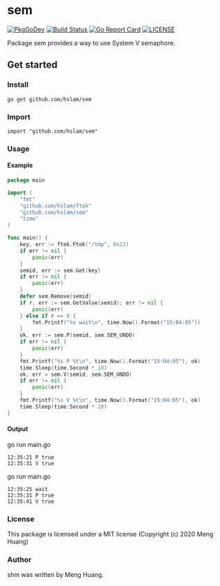 # sem
[![PkgGoDev](https://pkg.go.dev/badge/github.com/hslam/sem)](https://pkg.go.dev/github.com/hslam/sem)
[![Build Status](https://travis-ci.org/hslam/sem.svg?branch=master)](https://travis-ci.org/hslam/sem)
[![Go Report Card](https://goreportcard.com/badge/github.com/hslam/sem)](https://goreportcard.com/report/github.com/hslam/sem)
[![LICENSE](https://img.shields.io/github/license/hslam/sem.svg?style=flat-square)](https://github.com/hslam/sem/blob/master/LICENSE)

Package sem provides a way to use System V semaphore.

## Get started

### Install
```
go get github.com/hslam/sem
```
### Import
```
import "github.com/hslam/sem"
```
### Usage
####  Example
```go
package main

import (
	"fmt"
	"github.com/hslam/ftok"
	"github.com/hslam/sem"
	"time"
)

func main() {
	key, err := ftok.Ftok("/tmp", 0x22)
	if err != nil {
		panic(err)
	}
	semid, err := sem.Get(key)
	if err != nil {
		panic(err)
	}
	defer sem.Remove(semid)
	if r, err := sem.GetValue(semid); err != nil {
		panic(err)
	} else if r == 0 {
		fmt.Printf("%s wait\n", time.Now().Format("15:04:05"))
	}
	ok, err := sem.P(semid, sem.SEM_UNDO)
	if err != nil {
		panic(err)
	}
	fmt.Printf("%s P %t\n", time.Now().Format("15:04:05"), ok)
	time.Sleep(time.Second * 10)
	ok, err = sem.V(semid, sem.SEM_UNDO)
	if err != nil {
		panic(err)
	}
	fmt.Printf("%s V %t\n", time.Now().Format("15:04:05"), ok)
	time.Sleep(time.Second * 20)
}
```

#### Output
go run main.go
```
12:35:21 P true
12:35:31 V true
```
go run main.go
```
12:35:25 wait
12:35:31 P true
12:35:41 V true
```

### License
This package is licensed under a MIT license (Copyright (c) 2020 Meng Huang)


### Author
shm was written by Meng Huang.



